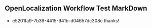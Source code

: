 ## OpenLocalization Workflow Test MarkDown
* e5201fa9-7b39-4415-941b-d04657dc308c 
thanks!<!--HONumber=Mar16_HO2-->
